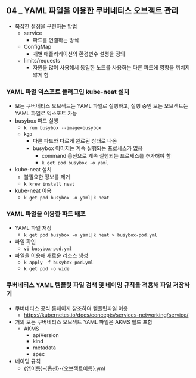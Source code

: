 ## 04 _ YAML 파일을 이용한 쿠버네티스 오브젝트 관리

- 복잡한 설정을 구현하는 방법
    - service
        - 파드를 연결하는 방식
    - ConfigMap
        - 개별 애플리케이션의 환경변수 설정을 정의
    - limits/requests
        - 자원을 많이 사용해서 동일한 노드를 사용하는 다른 파드에 영향을 끼치지 않게 함

### YAML 파일 익스포트 플러그인 kube-neat 설치

- 모든 쿠버네티스 오브젝트는 YAML 파일로 실행하고, 실행 중인 모든 오브젝트는 YAML 파일로 익스포트 가능
- busybox 파드 실행
    - `k run busybox --image=busybox`
    - `kgp`
        - 다른 파드와 다르게 완료된 상태로 나옴
        - busybox 이미지는 계속 실행되는 프로세스가 없음
            - command 옵션으로 계속 실행되는 프로세스를 추가해야 함
            - `k get pod busybox -o yaml`
- kube-neat 설치
    - 불필요한 정보를 제거
    - `k krew install neat`
- kube-neat 이용
    - `k get pod busybox -o yaml|k neat`
    

### YAML 파일을 이용한 파드 배포

- YAML 파일 저장
    - `k get pod busybox -o yaml|k neat > busybox-pod.yml`
- 파일 확인
    - `vi busybox-pod.yml`
- 파일을 이용해 새로운 리소스 생성
    - `k apply -f busybox-pod.yml`
    - `k get pod -o wide`

### 쿠버네티스 YAML 템플릿 파일 검색 및 네이밍 규칙을 적용해 파일 저장하기

- 쿠버네티스 공식 홈페이지 참조하여 템플릿파일 이용
    - https://kubernetes.io/docs/concepts/services-networking/service/
- 거의 모든 쿠버네티스 오브젝트 YAML 파일은 AKMS 필드 포함
    - AKMS
        - apiVersion
        - kind
        - metadata
        - spec
- 네이밍 규칙
    - {앱이름}-{옵션}-{오브젝트이름}.yml